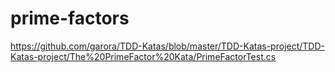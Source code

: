 prime-factors
=============

https://github.com/garora/TDD-Katas/blob/master/TDD-Katas-project/TDD-Katas-project/The%20PrimeFactor%20Kata/PrimeFactorTest.cs